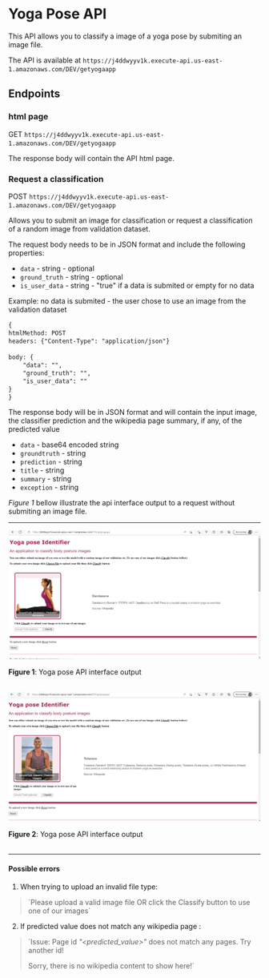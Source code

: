 # Yoga Pose API #

This API allows you to classify a image of a yoga pose by submiting an image file.

The API is available at `https://j4ddwyyv1k.execute-api.us-east-1.amazonaws.com/DEV/getyogaapp`

## Endpoints ##

### html page ###

GET `https://j4ddwyyv1k.execute-api.us-east-1.amazonaws.com/DEV/getyogaapp`

The response body will contain the API html page.

### Request a classification ###

POST `https://j4ddwyyv1k.execute-api.us-east-1.amazonaws.com/DEV/getyogaapp`

Allows you to submit an image for classification or request a classification of a random image from validation dataset.

The request body needs to be in JSON format and include the following properties:

 - `data` - string - optional
 - `ground_truth` - string - optional
 - `is_user_data` - string - "true" if a data is submited or empty for no data

Example: no data is submited - the user chose to use an image from the validation dataset
```
{
htmlMethod: POST
headers: {"Content-Type": "application/json"}

body: {
    "data": "",
    "ground_truth": "",
    "is_user_data": ""
}
}
```

The response body will be in JSON format and will contain the input image, the classifier prediction and the wikipedia page summary, if any, of the predicted value 

 - `data` - base64 encoded string
 - `groundtruth` - string
 - `prediction` - string
 - `title` - string
 - `summary` - string
 - `exception` - string

*Figure 1* bellow illustrate the api interface output to a request without submiting an image file.

---

![API interface output eg01](./Screenshot-yogaapi-01.jpeg)

**Figure 1**: Yoga pose API interface output
<br />
<br />

![API interface output eg02](./Screenshot-yogaapi-02.jpeg)

**Figure 2**: Yoga pose API interface output
<br />
<br />

---

#### Possible errors ####

1) When trying to upload an invalid file type:

  > \`Please upload a valid image file OR click the Classify button to use one of our images\`

2) If predicted value does not match any wikipedia page :

  > \`Issue: Page id *"<predicted_value>"* does not match any pages. Try another id!
  > 
  > Sorry, there is no wikipedia content to show here!\`

